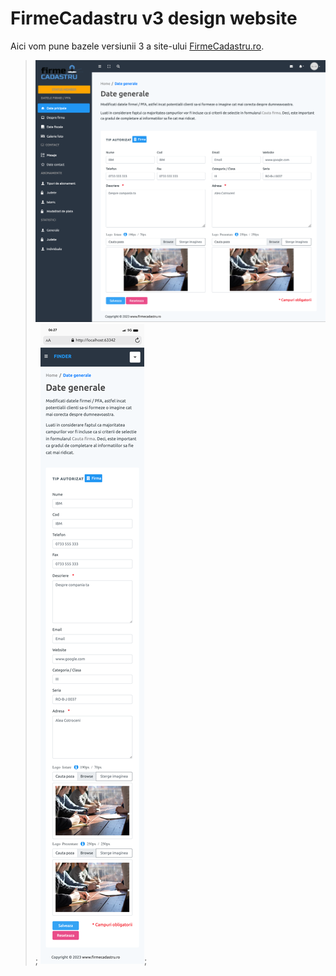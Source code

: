 # FirmeCadastru v3 design website

Aici vom pune bazele versiunii 3 a site-ului [FirmeCadastru.ro](https://firmecadastru.ro/).

> ![Alt Text](./img/github/dataGenerale.png);
> ![Alt Text](./img/github/mbdateGenerale.png);
